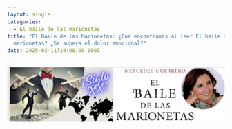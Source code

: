```yaml
---
layout: single
categories:
  - El baile de las marionetas
title: "El Baile de las Marionetas: ¿Qué encontramos al leer El baile de las
  marionetas? ¿Se supera el dolor emocional?"
date: 2025-03-11T19:08:00.000Z
---
```

![](/assets/img/banner.png "El  baile de las marionetas de                      Mercedes  Guerrero ")
